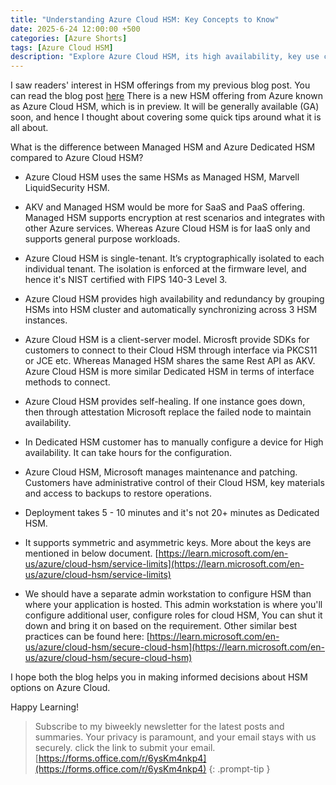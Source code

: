 ```yaml
---
title: "Understanding Azure Cloud HSM: Key Concepts to Know"
date: 2025-6-24 12:00:00 +500
categories: [Azure Shorts]
tags: [Azure Cloud HSM]
description: "Explore Azure Cloud HSM, its high availability, key use cases, and understand the differences between Azure Cloud HSM and Azure Dedicated HSM solutions"
---
```


I saw readers' interest in HSM offerings from my previous blog post. You can read the blog post [here](https://www.azuredoctor.com/posts/azureshorts2/)
There is a new HSM offering from Azure known as Azure Cloud HSM, which is in preview. It will be generally available (GA) soon, and hence I thought about covering some quick tips around what it is all about.

What is the difference between Managed HSM and Azure Dedicated HSM compared to Azure Cloud HSM?

* Azure Cloud HSM uses the same HSMs as Managed HSM, Marvell LiquidSecurity HSM.

* AKV and Managed HSM would be more for SaaS and PaaS offering. Managed HSM supports encryption at rest scenarios and integrates with other Azure services. Whereas Azure Cloud HSM is for IaaS only and supports general purpose workloads.

* Azure Cloud HSM is single-tenant. It’s cryptographically isolated to each individual tenant. The isolation is enforced at the firmware level, and hence it's NIST certified with FIPS 140-3 Level 3.

* Azure Cloud HSM provides high availability and redundancy by grouping HSMs into HSM cluster and automatically synchronizing across 3 HSM instances. 

* Azure Cloud HSM is a client-server model. Microsft provide SDKs for customers to connect to their Cloud HSM through interface via PKCS11 or JCE etc. Whereas Managed HSM shares the same Rest API as AKV. Azure Cloud HSM is more similar Dedicated HSM in terms of interface methods to connect. 

* Azure Cloud HSM provides self-healing. If one instance goes down, then through attestation Microsoft replace the failed node to maintain availability. 

* In Dedicated HSM customer has to manually configure a device for High availability. It can take hours for the configuration.

* Azure Cloud HSM, Microsoft manages maintenance and patching. Customers have administrative control of their Cloud HSM, key materials and access to backups to restore operations. 

* Deployment takes 5 - 10 minutes and it's not 20+ minutes as Dedicated HSM.

* It supports symmetric and asymmetric keys. More about the keys are mentioned in below document.
[https://learn.microsoft.com/en-us/azure/cloud-hsm/service-limits](https://learn.microsoft.com/en-us/azure/cloud-hsm/service-limits)

* We should have a separate admin workstation to configure HSM than where your application is hosted. This admin workstation is where you'll configure additional user, configure roles for cloud HSM, You can shut it down and bring it on based on the requirement. Other similar best practices can be found here: [https://learn.microsoft.com/en-us/azure/cloud-hsm/secure-cloud-hsm](https://learn.microsoft.com/en-us/azure/cloud-hsm/secure-cloud-hsm)

I hope both the blog helps you in making informed decisions about HSM options on Azure Cloud.

Happy Learning!

>Subscribe to my biweekly newsletter for the latest posts and summaries. Your privacy is paramount, and your email stays with us securely.
click the link to submit your email.
[https://forms.office.com/r/6ysKm4nkp4](https://forms.office.com/r/6ysKm4nkp4)
{: .prompt-tip }